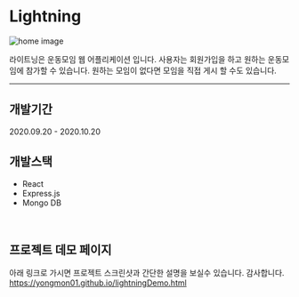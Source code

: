 # Lightning

![home image][logo]

[logo]: https://yongmon01.github.io/assets/css/images/img_c.jpg "app home image"

라이트닝은 운동모임 웹 어플리케이션 입니다. 사용자는 회원가입을 하고 원하는 운동모임에 참가할 수 있습니다.
원하는 모임이 없다면 모임을 직접 게시 할 수도 있습니다.
<br/>

------

## 개발기간

2020.09.20 - 2020.10.20
<br/>

## 개발스택

* React
* Express.js
* Mongo DB
<br/>

## 프로젝트 데모 페이지

아래 링크로 가시면 프로젝트 스크린샷과 간단한 설명을 보실수 있습니다. 감사합니다.
https://yongmon01.github.io/lightningDemo.html


